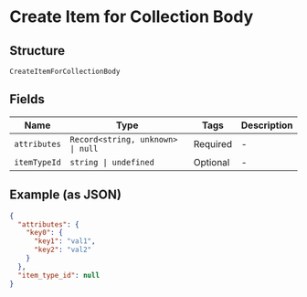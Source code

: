 
# Create Item for Collection Body

## Structure

`CreateItemForCollectionBody`

## Fields

| Name | Type | Tags | Description |
|  --- | --- | --- | --- |
| `attributes` | `Record<string, unknown> \| null` | Required | - |
| `itemTypeId` | `string \| undefined` | Optional | - |

## Example (as JSON)

```json
{
  "attributes": {
    "key0": {
      "key1": "val1",
      "key2": "val2"
    }
  },
  "item_type_id": null
}
```

